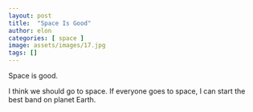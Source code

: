 ```yaml
---
layout: post
title:  "Space Is Good"
author: elon
categories: [ space ]
image: assets/images/17.jpg
tags: []
---
```


Space is good.

I think we should go to space. If everyone goes to space, I can start the best band on planet Earth.
